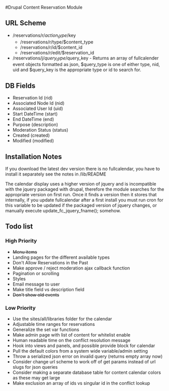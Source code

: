 #Drupal Content Reservation Module

## URL Scheme
* /reservations/r/$action_type/$key
	* /reservations/r/type/$content_type
	* /reservations/r/id/$content_id
	* /reservations/r/edit/$reservation_id
* /reservations/j/$query_type/$query_key - Returns an array of fullcalender event objects formatted as json, $query_type is one of either type, nid, uid and $query_key is the appropriate type or id to search for.

## DB Fields
* Reservation Id (rid)
* Associated Node Id (nid)
* Associated User Id (uid)
* Start DateTime (start)
* End DateTime (end)
* Purpose (description)
* Moderation Status (status)
* Created (created)
* Modified (modified)

## Installation Notes
If you download the latest dev version there is no fullcalendar, you have
to install it separately see the notes in /lib/README

The calendar display uses a higher version of jquery and is incompatible with 
the jquery packaged with drupal, therefore the module searches for the appropriate
version on first run. Once it finds a version then it stores that internally,
if you update fullcalendar after a first install you must run cron for this
variable to be updated if the packaged version of jquery changes, or manually
execute update_fc_jquery_fname(); somehow.

## Todo list

### High Priority
* <strike>Menu items</strike>
* Landing pages for the different available types
* Don't Allow Reservations in the Past
* Make approve / reject moderation ajax callback function
* Pagination or scrolling
* Styles
* Email message to user
* Make title field vs description field
* <strike>Don't show old events</strike>

### Low Priority
* Use the sites/all/libraries folder for the calendar
* Adjustable time ranges for reservations
* Generalize the set var functions
* Make admin page with list of content for whitelist enable
* Human readable time on the conflict resolution message
* Hook into views and panels, and possible provide block for calendar
* Pull the default colors from a system wide variable/admin setting
* Throw a serialized json error on invalid query (returns empty array now)
* Consider change url scheme to work off of get params instead of url slugs for json queries
* Consider making a separate database table for content calendar colors as these may get large
* Make exclusion an array of ids vs singular id in the conflict lookup
